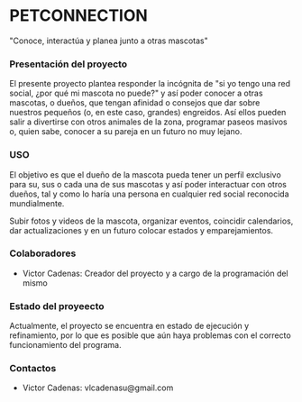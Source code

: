 # PETCONNECTION
"Conoce, interactúa y planea junto a otras mascotas"

<h3>Presentación del proyecto</h3>
El presente proyecto plantea responder la incógnita de "si yo tengo una red social, ¿por qué mi mascota no puede?" y así poder conocer a otras mascotas, o dueños, que tengan afinidad o consejos que dar sobre nuestros pequeños (o, en este caso, grandes) engreidos. Así ellos pueden salir a divertirse con otros animales de la zona, programar paseos masivos o, quien sabe, conocer a su pareja en un futuro no muy lejano.

<h3>USO</h3>

El objetivo es que el dueño de la mascota pueda tener un perfil exclusivo para su, sus o cada una de sus mascotas y así poder interactuar con otros dueños, tal y como lo haría una persona en cualquier red social reconocida mundialmente.

Subir fotos y videos de la mascota, organizar eventos, coincidir calendarios, dar actualizaciones y en un futuro colocar estados y emparejamientos.

<h3>Colaboradores</h3>

<ul>
    <li>Victor Cadenas: Creador del proyecto y a cargo de la programación del mismo</li>
</ul>

<h3>Estado del proyeecto</h3>

Actualmente, el proyecto se encuentra en estado de ejecución y refinamiento, por lo que es posible que aún haya problemas con el correcto funcionamiento del programa.

<h3>Contactos</h3>

<ul>
    <li>Victor Cadenas: vlcadenasu@gmail.com</li>
</ul>